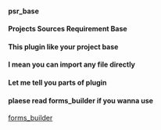 #### psr_base
#### Projects Sources Requirement Base


#### This plugin like your project base
#### I mean you can import any file directly


#### Let me tell you parts of plugin





#### plaese read forms_builder if you wanna use 
[forms_builder](https://github.com/plugcreator2002/psr_base/blob/main/lib/plugin_emulators/forms_builder/document.md)
